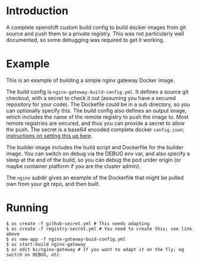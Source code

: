 # Introduction

A complete openshift custom build config to build docker images from git source and push them to a private registry. This was not particularly well documented, so some debugging was required to get it working.

# Example

This is an example of building a simple nginx gateway Docker image.

The build config is `nginx-gateway-build-config.yml`. It defines a source git checkout, with a secret to check it out (assuming you have a secured repository for your code). The Dockefile could be in a sub directory, so you can optionally specify this. The build config also defines an output image, which includes the name of the remote registry to push the image to. Most remote registries are secured, and thus you can provide a secret to allow the push. The secret is a base64
encoded complete docker `config.json`; [instructions on setting this up here](registry-secret.md).

The builder image includes the build script and Dockerfile for the builder image. You can switch on debug via the DEBUG env var, and also specify a sleep at the end of the build, so you can debug the pod under origin (or maybe container platform if you are the cluster admin).

The `nginx` subdir gives an example of the Dockerfile that might be pulled own from your git repo, and then built.

# Running

```
$ oc create -f github-secret.yml # This needs adapting
$ oc create -f registry-secret.yml # You need to create this; see link above
$ oc new-app -f nginx-gateway-buid-config.yml
$ oc start-build nginx-gateway
$ oc edit bc/nginx-gateway # If you want to adapt it on the fly; eg switch on DEBUG, etc
```

